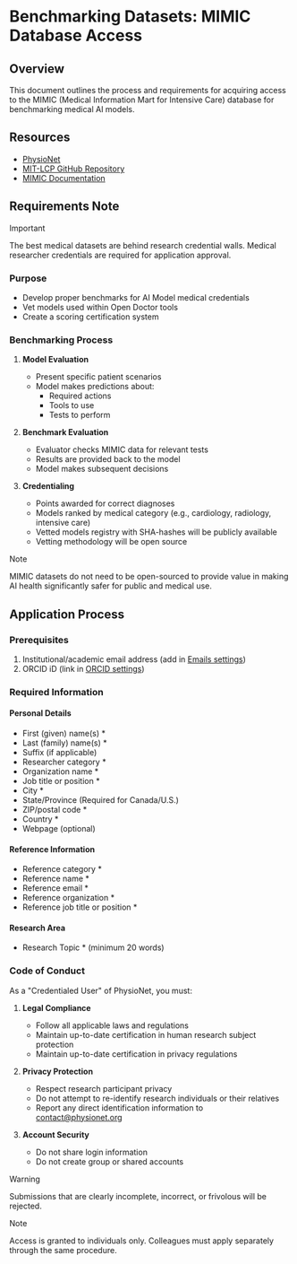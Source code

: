 # Benchmarking Datasets: MIMIC Database Access

## Overview
This document outlines the process and requirements for acquiring access to the MIMIC (Medical Information Mart for Intensive Care) database for benchmarking medical AI models.

## Resources
- [PhysioNet](https://physionet.org)
- [MIT-LCP GitHub Repository](https://github.com/MIT-LCP)
- [MIMIC Documentation](https://mimic.mit.edu/docs/)

## Requirements Note

> [!IMPORTANT]
> The best medical datasets are behind research credential walls. Medical researcher credentials are required for application approval.

### Purpose
- Develop proper benchmarks for AI Model medical credentials
- Vet models used within Open Doctor tools
- Create a scoring certification system

### Benchmarking Process
1. **Model Evaluation**
   - Present specific patient scenarios
   - Model makes predictions about:
     - Required actions
     - Tools to use
     - Tests to perform

2. **Benchmark Evaluation**
   - Evaluator checks MIMIC data for relevant tests
   - Results are provided back to the model
   - Model makes subsequent decisions

3. **Credentialing**
   - Points awarded for correct diagnoses
   - Models ranked by medical category (e.g., cardiology, radiology, intensive care)
   - Vetted models registry with SHA-hashes will be publicly available
   - Vetting methodology will be open source

> [!NOTE]
> MIMIC datasets do not need to be open-sourced to provide value in making AI health significantly safer for public and medical use.

## Application Process

### Prerequisites
1. Institutional/academic email address (add in [Emails settings](https://physionet.org/settings/emails/))
2. ORCID iD (link in [ORCID settings](https://physionet.org/settings/orcid/))

### Required Information

#### Personal Details
- First (given) name(s) *
- Last (family) name(s) *
- Suffix (if applicable)
- Researcher category *
- Organization name *
- Job title or position *
- City *
- State/Province (Required for Canada/U.S.)
- ZIP/postal code *
- Country *
- Webpage (optional)

#### Reference Information
- Reference category *
- Reference name *
- Reference email *
- Reference organization *
- Reference job title or position *

#### Research Area
- Research Topic * (minimum 20 words)

### Code of Conduct
As a "Credentialed User" of PhysioNet, you must:

1. **Legal Compliance**
   - Follow all applicable laws and regulations
   - Maintain up-to-date certification in human research subject protection
   - Maintain up-to-date certification in privacy regulations

2. **Privacy Protection**
   - Respect research participant privacy
   - Do not attempt to re-identify research individuals or their relatives
   - Report any direct identification information to contact@physionet.org

3. **Account Security**
   - Do not share login information
   - Do not create group or shared accounts

> [!WARNING]
> Submissions that are clearly incomplete, incorrect, or frivolous will be rejected.

> [!NOTE]
> Access is granted to individuals only. Colleagues must apply separately through the same procedure.



